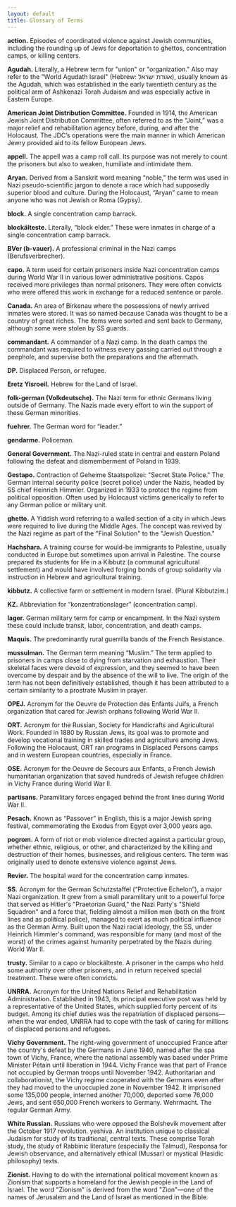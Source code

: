 ```yaml
---
layout: default
title: Glossary of Terms
---
```

**action.** Episodes of coordinated violence against Jewish communities, including the rounding up of Jews for deportation to ghettos, concentration camps, or killing centers.

**Agudah.** Literally, a Hebrew term for "union" or "organization." Also may refer to the "World Agudath Israel" (Hebrew: אגודת ישראל), usually known as the Agudah, which was established in the early twentieth century as the political arm of Ashkenazi Torah Judaism and was especially active in Eastern Europe.

**American Joint Distribution Committee.** Founded in 1914, the American Jewish Joint Distribution Committee, often referred to as the “Joint,” was a major relief and rehabilitation agency before, during, and after the Holocaust. The JDC’s operations were the main manner in which American Jewry provided aid to its fellow European Jews.

**appell.** The appell was a camp roll call. Its purpose was not merely to count the prisoners but also to weaken, humiliate and intimidate them.

**Aryan.** Derived from a Sanskrit word meaning “noble,” the term was used in Nazi pseudo-scientific jargon to denote a race which had supposedly superior blood and culture. During the Holocaust, “Aryan” came to mean anyone who was not Jewish or Roma (Gypsy).

**block.** A single concentration camp barrack.

**blockälteste.** Literally, “block elder.” These were inmates in charge of a single concentration camp barrack.

**BVer (b-vauer).** A professional criminal in the Nazi camps (Berufsverbrecher).

**capo.** A term used for certain prisoners inside Nazi concentration camps during World War II in various lower administrative positions. Capos received more privileges than normal prisoners. They were often convicts who were offered this work in exchange for a reduced sentence or parole.

**Canada.** An area of Birkenau where the possessions of newly arrived inmates were stored. It was so named because Canada was thought to be a country of great riches. The items were sorted and sent back to Germany, although some were stolen by SS guards.

**commandant.** A commander of a Nazi camp. In the death camps the commandant was required to witness every gassing carried out through a peephole, and supervise both the preparations and the aftermath.

**DP.** Displaced Person, or refugee.

**Eretz Yisroeil.** Hebrew for the Land of Israel.

**folk-german (Volkdeutsche).** The Nazi term for ethnic Germans living outside of Germany. The Nazis made every effort to win the support of these German minorities.

**fuehrer.** The German word for “leader.”

**gendarme.** Policeman.

**General Government.** The Nazi-ruled state in central and eastern Poland following the defeat and dismemberment of Poland in 1939.

**Gestapo.** Contraction of Geheime Staatspolizei: "Secret State Police." The German internal security police (secret police) under the Nazis, headed by SS chief Heinrich Himmler. Organized in 1933 to protect the regime from political opposition. Often used by Holocaust victims generically to refer to any German police or military unit.

**ghetto.** A Yiddish word referring to a walled section of a city in which Jews were required to live during the Middle Ages. The concept was revived by the Nazi regime as part of the "Final Solution" to the "Jewish Question."

**Hachshara.** A training course for would-be immigrants to Palestine, usually conducted in Europe but sometimes upon arrival in Palestine. The course prepared its students for life in a Kibbutz (a communal agricultural settlement) and would have involved forging bonds of group solidarity via instruction in Hebrew and agricultural training.

**kibbutz.** A collective farm or settlement in modern Israel. (Plural Kibbutzim.)

**KZ.** Abbreviation for “konzentrationslager” (concentration camp).

**lager.** German military term for camp or encampment. In the Nazi system these could include transit, labor, concentration, and death camps.

**Maquis.** The predominantly rural guerrilla bands of the French Resistance.

**mussulman.** The German term meaning “Muslim.” The term applied to prisoners in camps close to dying from starvation and exhaustion. Their skeletal faces were devoid of expression, and they seemed to have been overcome by despair and by the absence of the will to live. The origin of the term has not been definitively established, though it has been attributed to a certain similarity to a prostrate Muslim in prayer.

**OPEJ.** Acronym for the Oeuvre de Protection des Enfants Juifs, a French organization that cared for Jewish orphans following World War II.

**ORT.** Acronym for the Russian, Society for Handicrafts and Agricultural Work. Founded in 1880 by Russian Jews, its goal was to promote and develop vocational training in skilled trades and agriculture among Jews. Following the Holocaust, ORT ran programs in Displaced Persons camps and in western European countries, especially in France.

**OSE.** Acronym for the Oeuvre de Secours aux Enfants, a French Jewish humanitarian organization that saved hundreds of Jewish refugee children in Vichy France during World War II.

**partisans.** Paramilitary forces engaged behind the front lines during World War II.

**Pesach.** Known as “Passover” in English, this is a major Jewish spring festival, commemorating the Exodus from Egypt over 3,000 years ago.

**pogrom.** A form of riot or mob violence directed against a particular group, whether ethnic, religious, or other, and characterized by the killing and destruction of their homes, businesses, and religious centers. The term was originally used to denote extensive violence against Jews.

**Revier.** The hospital ward for the concentration camp inmates.

**SS.** Acronym for the German Schutzstaffel (“Protective Echelon”), a major Nazi organization. It grew from a small paramilitary unit to a powerful force that served as Hitler's "Praetorian Guard," the Nazi Party's "Shield Squadron" and a force that, fielding almost a million men (both on the front lines and as political police), managed to exert as much political influence as the German Army. Built upon the Nazi racial ideology, the SS, under Heinrich Himmler's command, was responsible for many (and most of the worst) of the crimes against humanity perpetrated by the Nazis during World War II.

**trusty.** Similar to a capo or blockälteste. A prisoner in the camps who held some authority over other prisoners, and in return received special treatment. These were often convicts.

**UNRRA.** Acronym for the United Nations Relief and Rehabilitation Administration. Established in 1943, its principal executive post was held by a representative of the United States, which supplied forty percent of its budget. Among its chief duties was the repatriation of displaced persons—when the war ended, UNRRA had to cope with the task of caring for millions of displaced persons and refugees.

**Vichy Government.** The right-wing government of unoccupied France after the country's defeat by the Germans in June 1940, named after the spa town of Vichy, France, where the national assembly was based under Prime Minister Pétain until liberation in 1944. Vichy France was that part of France not occupied by German troops until November 1942. Authoritarian and collaborationist, the Vichy regime cooperated with the Germans even after they had moved to the unoccupied zone in November 1942. It imprisoned some 135,000 people, interned another 70,000, deported some 76,000 Jews, and sent 650,000 French workers to Germany.
Wehrmacht. The regular German Army.

**White Russian.** Russians who were opposed the Bolshevik movement after the October 1917 revolution.
yeshiva. An institution unique to classical Judaism for study of its traditional, central texts. These comprise Torah study, the study of Rabbinic literature (especially the Talmud), Responsa for Jewish observance, and alternatively ethical (Mussar) or mystical (Hasidic philosophy) texts.

**Zionist.** Having to do with the international political movement known as Zionism that supports a homeland for the Jewish people in the Land of Israel. The word "Zionism" is derived from the word "Zion"—one of the names of Jerusalem and the Land of Israel as mentioned in the Bible.
